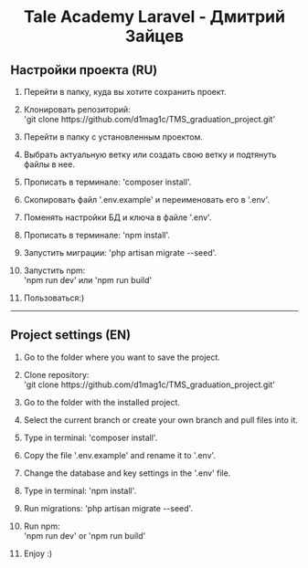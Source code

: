 <div align="center">
<h1>Tale Academy Laravel - Дмитрий Зайцев</h1>
</div>

## Настройки проекта (RU)

  <ol>
    <li><p>
Перейти в папку, куда вы хотите сохранить проект.
</p></li>
    <li><p>
Клонировать репозиторий: <br>
'git clone https://github.com/d1mag1c/TMS_graduation_project.git'
</p></li>
    <li><p>
Перейти в папку с установленным проектом.
</p></li>
<li><p>
Выбрать актуальную ветку или создать свою ветку и подтянуть файлы в нее.
</p></li>
<li><p>
Прописать в терминале: 'composer install'.
</p></li>
<li><p>
Скопировать файл '.env.example' и переименовать его в '.env'.
</p></li>
<li><p>
Поменять настройки БД и ключа в файле '.env'.
</p></li>
<li><p>
Прописать в терминале: 'npm install'.
</p></li>
<li><p>
Запустить миграции: 'php artisan migrate --seed'.
</p></li>
<li><p>
Запустить npm: <br>
'npm run dev' или 'npm run build'
</p></li>
<li><p>
Пользоваться:)
</p></li>
  </ol>

<hr>

## Project settings (EN)

   <ol>
     <li><p>
Go to the folder where you want to save the project.
</p></li>
     <li><p>
Clone repository: <br>
'git clone https://github.com/d1mag1c/TMS_graduation_project.git'
</p></li>
     <li><p>
Go to the folder with the installed project.
</p></li>
<li><p>
Select the current branch or create your own branch and pull files into it.
</p></li>
<li><p>
Type in terminal: 'composer install'.
</p></li>
<li><p>
Copy the file '.env.example' and rename it to '.env'.
</p></li>
<li><p>
Change the database and key settings in the '.env' file.
</p></li>
<li><p>
Type in terminal: 'npm install'.
</p></li>
<li><p>
Run migrations: 'php artisan migrate --seed'.
</p></li>
<li><p>
Run npm: <br>
'npm run dev' or 'npm run build'
</p></li>
<li><p>
Enjoy :)
</p></li>
   </ol>
